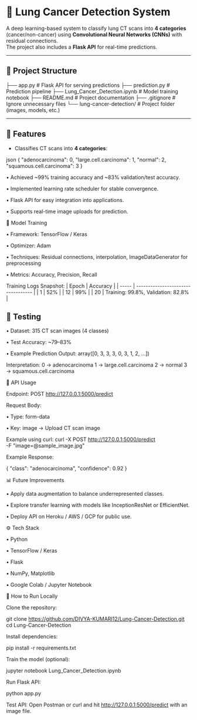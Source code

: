 # 📘 Lung Cancer Detection System

A deep learning-based system to classify lung CT scans into **4 categories** (cancer/non-cancer) using **Convolutional Neural Networks (CNNs)** with residual connections.  
The project also includes a **Flask API** for real-time predictions.

---

## 📂 Project Structure

├── app.py # Flask API for serving predictions
├── prediction.py # Prediction pipeline
├── Lung_Cancer_Detection.ipynb # Model training notebook
├── README.md # Project documentation
├── .gitignore # Ignore unnecessary files
└── lung-cancer-detection/ # Project folder (images, models, etc.)


---

## 🎯 Features

- Classifies CT scans into **4 categories**:

json
{ 
  "adenocarcinoma": 0, 
  "large.cell.carcinoma": 1, 
  "normal": 2, 
  "squamous.cell.carcinoma": 3 
}

• Achieved ~99% training accuracy and ~83% validation/test accuracy.

• Implemented learning rate scheduler for stable convergence.

• Flask API for easy integration into applications.

• Supports real-time image uploads for prediction.

🧠 Model Training

• Framework: TensorFlow / Keras

• Optimizer: Adam

• Techniques: Residual connections, interpolation, ImageDataGenerator for preprocessing

• Metrics: Accuracy, Precision, Recall

Training Logs Snapshot:
| Epoch | Accuracy                           |
| ----- | ---------------------------------- |
| 1     | 52%                                |
| 12    | 99%                                |
| 20    | Training: 99.8%, Validation: 82.8% |

## 🧪 Testing

• Dataset: 315 CT scan images (4 classes)

• Test Accuracy: ~79–83%

• Example Prediction Output:
array([0, 3, 3, 3, 0, 3, 1, 2, ...])

Interpretation:
0 → adenocarcinoma
1 → large.cell.carcinoma
2 → normal
3 → squamous.cell.carcinoma

🚀 API Usage

Endpoint: POST http://127.0.0.1:5000/predict

Request Body:

• Type: form-data

• Key: image → Upload CT scan image

Example using curl:
curl -X POST http://127.0.0.1:5000/predict \
-F "image=@sample_image.jpg"

Example Response:

{
  "class": "adenocarcinoma",
  "confidence": 0.92
}

📊 Future Improvements

• Apply data augmentation to balance underrepresented classes.

• Explore transfer learning with models like InceptionResNet or EfficientNet.

• Deploy API on Heroku / AWS / GCP for public use.

⚙️ Tech Stack

• Python

• TensorFlow / Keras

• Flask

• NumPy, Matplotlib

• Google Colab / Jupyter Notebook

📜 How to Run Locally

Clone the repository:

git clone https://github.com/DIVYA-KUMARI12/Lung-Cancer-Detection.git
cd Lung-Cancer-Detection


Install dependencies:

pip install -r requirements.txt

Train the model (optional):

jupyter notebook Lung_Cancer_Detection.ipynb


Run Flask API:

python app.py

Test API:
Open Postman or curl and hit http://127.0.0.1:5000/predict with an image file.
